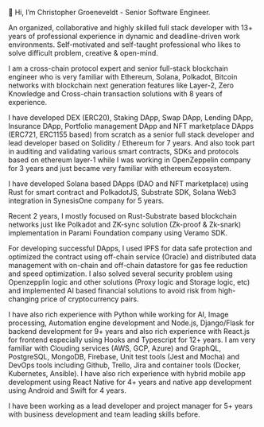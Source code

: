 👋 Hi, I’m Christopher Groeneveldt - Senior Software Engineer.

An organized, collaborative and highly skilled full stack developer with 13+ years of professional experience in dynamic and deadline-driven work environments.
Self-motivated and self-taught professional who likes to solve difficult problem, creative & open-mind.

I am a cross-chain protocol expert and senior full-stack blockchain engineer who is very familiar with Ethereum, Solana, Polkadot, Bitcoin networks with blockchain next generation features like Layer-2, Zero Knowledge and Cross-chain transaction solutions with 8 years of experience.

I have developed DEX (ERC20), Staking DApp, Swap DApp, Lending DApp, Insurance DApp, Portfolio management DApp and NFT marketplace DApps (ERC721, ERC1155 based) from scratch as a senior full stack developer and lead developer based on Solidity / Ethereum for 7 years.
And also took part in auditing and validating various smart contracts, SDKs and protocols based on ethereum layer-1 while I was working in OpenZeppelin company for 3 years and just became very familiar with ethereum ecosystem.

I have developed Solana based DApps (DAO and NFT marketplace) using Rust for smart contract and PolkadotJS, Substrate SDK, Solana Web3 integration in SynesisOne company for 5 years.

Recent 2 years, I mostly focused on Rust-Substrate based blockchain networks just like Polkadot and ZK-sync solution (Zk-proof & Zk-snark) implementation in Parami Foundation company using Veramo SDK.

For developing successful DApps, I used IPFS for data safe protection and optimized the contract using off-chain service (Oracle) and distributed data management with on-chain and off-chain datastore for gas fee reduction and speed optimization.
I also solved several security problem using Openzepplin logic and other solutions (Proxy logic and Storage logic, etc) and implemented AI based financial solutions to avoid risk from high-changing price of cryptocurrency pairs.​

I have also rich experience with Python while working for AI, Image processing, Automation engine development and Node.js, Django/Flask for backend development for 9+ years and also rich experience with React.js for frontend especially using Hooks and Typescript for 12+ years.
I am very familiar with Clouding services (AWS, GCP, Azure) and GraphQL, PostgreSQL, MongoDB, Firebase, Unit test tools (Jest and Mocha) and DevOps tools including Github, Trello, Jira and container tools (Docker, Kubernetes, Ansible).
I have also rich experience with hybrid mobile app development using React Native for 4+ years and native app development using Android and Swift for 4 years.

I have been working as a lead developer and project manager for 5+ years with business development and team leading skills before.
